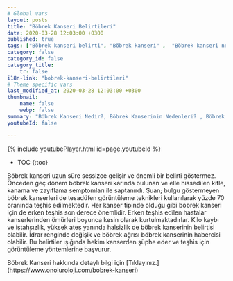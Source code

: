 ```yaml
---
# Global vars
layout: posts
title: "Böbrek Kanseri Belirtileri"
date: 2020-03-28 12:03:00 +0300
published: true
tags: ["Böbrek kanseri belirti", "Böbrek kanseri" ,  "Böbrek kanseri nedir", "Böbrek kanserinin nedeni", "Böbrek kanseri erken teşhis", "Böbrek kanseri tümör büyüklüğü", "Böbrek kisti nedir", "Parsiyel Nefrektomi", "Böbrek kanseri komplikasyonu", "Böbrek Kanseri Ameliyatı Sonrası" , "Böbrek Kanseri Ameliyatı yan etkileri" ,"Böbreğin görevi nedir" , "Böbrek kanseri belirti" , "Böbrek kanseri teşhis", "Böbrek Kanseri Ameliyatı", "Parsiyel Nefrektomi nedir" , "Parsiyel nefrektomi ameliyatı" ,"Böbrek kanseri açık ameliyatı" , " Böbrek kanseri kapalı ameliyatı" , "Radikal nefrektomi ameliyatı" , "Radikal nefrektomi"]
category: false
category_id: false
category_title:
    tr: false
i18n-link: "bobrek-kanseri-belirtileri"
# Theme specific vars
last_modified_at: 2020-03-28 12:03:00 +0300
thumbnail:
    name: false
    webp: false
summary: "Böbrek Kanseri Nedir?, Böbrek Kanserinin Nedenleri? , Böbrek Kanseri Belirtileri, Böbrek Kanserinde Erken Teşhis, Böbrek Kisti Nedir?, Böbrek Kanserinde Tümör Büyüklüğü, Böbrek Kanseri Ameliyatı, Parsiyel Nefrektomi Nedir?, Parsiyel Nefrektomi Ameliyatı, Böbrek Kanseri Ameliyatı Sonrası?,  Radikal Nefrektomi Ameliyatı?"
youtubeId: false

---
```

{% include youtubePlayer.html id=page.youtubeId %}

* TOC
{:toc}

Böbrek kanseri uzun süre sessizce gelişir ve önemli bir belirti göstermez. Önceden geç dönem böbrek kanseri karında bulunan ve elle hissedilen kitle, kanama ve zayıflama semptomları ile saptanırdı. Şuan; bulgu göstermeyen böbrek kanserleri de tesadüfen görüntüleme teknikleri kullanılarak yüzde 70 oranında teşhis edilmektedir. Her kanser tipinde olduğu gibi böbrek kanseri için de erken teşhis son derece önemlidir. Erken teşhis edilen hastalar kanserlerinden ömürleri boyunca kesin olarak kurtulmaktadırlar. Kilo kaybı ve iştahsızlık, yüksek ateş yanında halsizlik de böbrek kanserinin belirtisi olabilir. İdrar renginde değişik ve böbrek ağrısı böbrek kanserinin habercisi olabilir. Bu belirtiler ışığında hekim kanserden şüphe eder ve teşhis için görüntüleme yöntemlerine başvurur.


Böbrek Kanseri hakkında detaylı bilgi için [Tıklayınız.] (https://www.onoluroloji.com/bobrek-kanseri)
